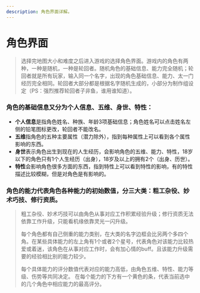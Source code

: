 ```yaml
---
description: 角色界面详解。
---
```


# 角色界面

> 选择完地图大小和难度之后进入游戏的选择角色界面。游戏内的角色有两种，一种是随机，一种是轮回者。随机角色的基础信息、能力完全随机；轮回者就是所有玩家，输入同一个名字，出现的角色基础信息、能力、太一门经历完全相同。轮回者大部分都是根据名字随机生成的，小部分为制作组设定（PS：强烈推荐轮回者子非鱼，谁用谁知道）。

### 角色的基础信息又分为个人信息、五维、身世、特性：

* **个人信息**是指角色姓名、种族、年龄3项基础信息；角色姓名可以点击姓名左侧的铅笔图标更改，轮回者不能改名。
* **五维**指角色的五种主要属性（潜力除外），指到每种属性上可以看到各个属性影响的东西。
* **身世**表示角色出生到现在的人生经历，会影响角色的五维、能力、特性，18岁以下的角色只有1个人生经历（出身），18岁及以上的拥有2个（出身、历世）。
* **特性**会影响角色很多方面的东西，指到特性上可以看到特性的影响，有的特性描述比较模糊，但是对角色是有影响的。

### 角色的能力代表角色各种能力的初始数值，分三大类：粗工杂役、妙术巧技、修行资质。

> 粗工杂役、妙术巧技可以由角色从事对应工作积累经验升级；修行资质无法依靠工作升级，只能看机缘依靠灵光一闪升级。
>
> 每个角色都有自己侧重的能力类别，在大类的名字边框会比另两个多四个角。在某些具体能力的左上角有1个或者2个星号，代表角色对该能力比较热爱或着迷，该角色在从事对应工作时，会有加心情的buff。且该能力升级需要的经验相比别的能力较少。 
>
> 每个具体能力的评分数值代表对应的能力高低，由角色五维、特性、能力等级、伤势等共同决定。 在每个能力的下方有一个黄色的条，代表当前选中的几个角色中相应能力的最高评分。

